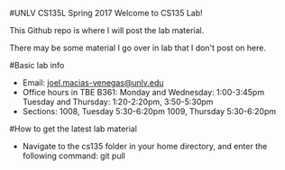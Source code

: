 #UNLV CS135L Spring 2017
Welcome to CS135 Lab! 

This Github repo is where I will post the lab material.

There may be some material I go over in lab that I don't post on here. 

#Basic lab info 
 * Email: joel.macias-venegas@unlv.edu
 * Office hours in TBE B361: 
	Monday and Wednesday: 1:00-3:45pm
	Tuesday and Thursday: 1:20-2:20pm, 3:50-5:30pm
 * Sections: 
	1008, Tuesday  5:30-6:20pm
	1009, Thursday 5:30-6:20pm

#How to get the latest lab material
 * Navigate to the cs135 folder in your home directory, and enter the following command:
	git pull
